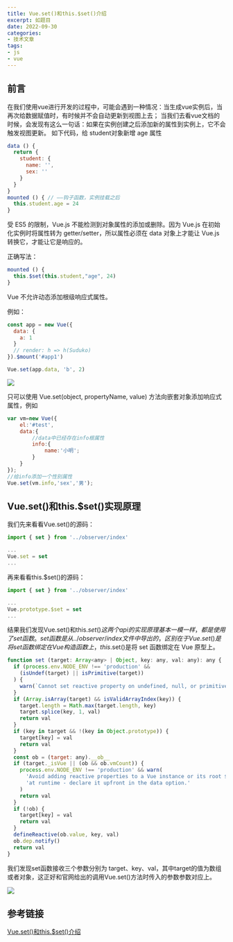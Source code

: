 ```yaml
---
title: Vue.set()和this.$set()介绍
excerpt: 如题目
date: 2022-09-30
categories:
- 技术文章
tags:
- js
- vue
---
```


## 前言
在我们使用vue进行开发的过程中，可能会遇到一种情况：当生成vue实例后，当再次给数据赋值时，有时候并不会自动更新到视图上去； 当我们去看vue文档的时候，会发现有这么一句话：如果在实例创建之后添加新的属性到实例上，它不会触发视图更新。 如下代码，给 student对象新增 age 属性
```javascript
data () {
  return {
    student: {
      name: '',
      sex: ''
    }
  }
}
mounted () { // ——钩子函数，实例挂载之后
  this.student.age = 24
}
```

受 ES5 的限制，Vue.js 不能检测到对象属性的添加或删除。因为 Vue.js 在初始化实例时将属性转为 getter/setter，所以属性必须在 data 对象上才能让 Vue.js 转换它，才能让它是响应的。

正确写法：
```javascript
mounted () {
  this.$set(this.student,"age", 24)
}
```

Vue 不允许动态添加根级响应式属性。

例如：
```javascript
const app = new Vue({
  data: {
    a: 1
  }
  // render: h => h(Suduko)
}).$mount('#app1')

Vue.set(app.data, 'b', 2)
```

![](https://api2.mubu.com/v3/document_image/9498cab4-525a-4fe8-ad1c-d76568df1b3c-3807603.jpg)

只可以使用 Vue.set(object, propertyName, value) 方法向嵌套对象添加响应式属性，例如
```javascript
var vm=new Vue({
    el:'#test',
    data:{
        //data中已经存在info根属性
        info:{
            name:'小明';
        }
    }
});
//给info添加一个性别属性
Vue.set(vm.info,'sex','男');
```

## Vue.set()和this.$set()实现原理

我们先来看看Vue.set()的源码：
```javascript
import { set } from '../observer/index'

...
Vue.set = set
...
```

再来看看this.$set()的源码：
```javascript
import { set } from '../observer/index'

...
Vue.prototype.$set = set
...
```

结果我们发现Vue.set()和this.$set()这两个 api 的实现原理基本一模一样，都是使用了 set 函数。set 函数是从../observer/index文件中导出的，区别在于Vue.set()是将 set 函数绑定在 Vue 构造函数上，this.$set()是将 set 函数绑定在 Vue 原型上。
```javascript
function set (target: Array<any> | Object, key: any, val: any): any {
  if (process.env.NODE_ENV !== 'production' &&
    (isUndef(target) || isPrimitive(target))
  ) {
    warn(`Cannot set reactive property on undefined, null, or primitive value: ${(target: any)}`)
  }
  if (Array.isArray(target) && isValidArrayIndex(key)) {
    target.length = Math.max(target.length, key)
    target.splice(key, 1, val)
    return val
  }
  if (key in target && !(key in Object.prototype)) {
    target[key] = val
    return val
  }
  const ob = (target: any).__ob__
  if (target._isVue || (ob && ob.vmCount)) {
    process.env.NODE_ENV !== 'production' && warn(
      'Avoid adding reactive properties to a Vue instance or its root $data ' +
      'at runtime - declare it upfront in the data option.'
    )
    return val
  }
  if (!ob) {
    target[key] = val
    return val
  }
  defineReactive(ob.value, key, val)
  ob.dep.notify()
  return val
}
```

我们发现set函数接收三个参数分别为 target、key、val，其中target的值为数组或者对象，这正好和官网给出的调用Vue.set()方法时传入的参数参数对应上。

![](https://api2.mubu.com/v3/document_image/3db5ee37-1bd2-41e3-875e-78ea641435c5-3807603.jpg)

## 参考链接
[Vue.set()和this.$set()介绍](https://juejin.cn/post/6844903901175496711)

